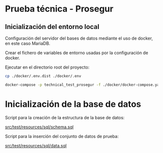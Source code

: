 # Prueba técnica - Prosegur

## Inicialización del entorno local

Configuración del servidor del bases de datos mediante el uso de docker, en este caso MariaDB.

Crear el fichero de variables de entorno usadas por la configuración de docker.


Ejecutar en el directorio root del proyecto:
```bash
cp ./docker/.env.dist ./docker/.env
```
```bash
docker-compose -p technical_test_prosegur -f ./docker/docker-compose.yaml --env-file ./docker/.env up -d
```

# Inicialización de la base de datos

Script para la creación de la estructura de la base de datos:

[src/test/resources/sql/schema.sql](src/test/resources/sql/schema.sql)

Script para la inserción del conjunto de datos de prueba:

[src/test/resources/sql/data.sql](src/test/resources/sql/data.sql)
